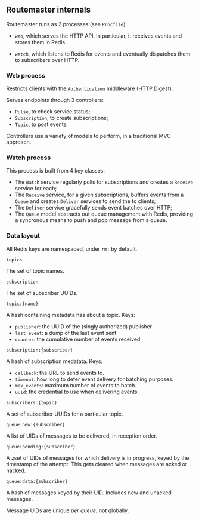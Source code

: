 ## Routemaster internals

Routemaster runs as 2 processes (see `Procfile`):

- `web`, which serves the HTTP API. In particular, it receives events and stores
  them in Redis.

- `watch`, which listens to Redis for events and eventually dispatches them
  to subscribers over HTTP.

### Web process

Restricts clients with the `Authentication` middleware (HTTP Digest).

Serves endpoints through 3 controllers:

- `Pulse`, to check service status;
- `Subscription`, to create subscriptions;
- `Topic`, to post events.

Controllers use a variety of models to perform, in a traditional MVC approach.


### Watch process

This process is built from 4 key classes:

- The `Watch` service regularly polls for subscriptions and creates
  a `Receive` service for each;
- The `Receive` service, for a given subscriptions, buffers events from a `Queue` and creates
  `Deliver` services to send the to clients;
- The `Deliver` service gracefully sends event batches over HTTP;
- The `Queue` model abstracts out queue management with Redis, providing a
  syncronous means to push and pop message from a queue.


### Data layout

All Redis keys are namespaced, under `rm:` by default.

`topics`

  The set of topic names.

`subscription`

  The set of subscriber UUIDs.

`topic:{name}`

  A hash containing metadata has about a topic. Keys:
  - `publisher`: the UUID of the (singly authorized) publisher
  - `last_event`: a dump of the last event sent
  - `counter`: the cumulative number of events received

`subscription:{subscriber}`

  A hash of subscription medatata. Keys:
  - `callback`: the URL to send events to.
  - `timeout`: how long to defer event delivery for batching purposes.
  - `max_events`: maximum number of events to batch.
  - `uuid`: the credential to use when delivering events.

`subscribers:{topic}`

  A set of subscriber UUIDs for a particular topic.

`queue:new:{subscriber}`

  A list of UIDs of messages to be delivered, in reception order.

`queue:pending:{subscriber}`

  A zset of UIDs of messages for which delivery is in progress, keyed by the
  timestamp of the attempt.
  This gets cleared when messages are acked or nacked.

`queue:data:{subscriber}`

  A hash of messages keyed by their UID. Includes new and unacked messages.

Message UIDs are unique _per queue_, not globally.

